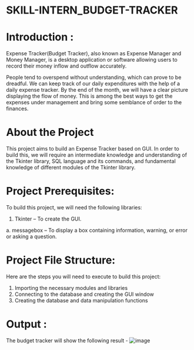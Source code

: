 # SKILL-INTERN_BUDGET-TRACKER
# Introduction :
Expense Tracker(Budget Tracker), also known as Expense Manager and Money Manager, is a desktop application or software allowing users to record their money inflow and outflow accurately.

People tend to overspend without understanding, which can prove to be dreadful. We can keep track of our daily expenditures with the help of a daily expense tracker. By the end of the month, we will have a clear picture displaying the flow of money. This is among the best ways to get the expenses under management and bring some semblance of order to the finances.
# About the Project
This project aims to build an Expense Tracker based on GUI. In order to build this, we will require an intermediate knowledge and understanding of the Tkinter library, SQL language and its commands, and fundamental knowledge of different modules of the Tkinter library.
# Project Prerequisites:
To build this project, we will need the following libraries:

1. Tkinter – To create the GUI.

a. messagebox – To display a box containing information, warning, or error or asking a question.
# Project File Structure:
Here are the steps you will need to execute to build this project:

1. Importing the necessary modules and libraries
2. Connecting to the database and creating the GUI window
3. Creating the database and data manipulation functions
# Output :
The budget tracker will show the following result -
![image](https://github.com/RANJANA20-eng/SKILL-INTERN_BUDGET-TRACKER/assets/133365717/adf32290-b740-4441-8396-be9d28ea0a92)
